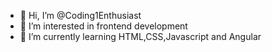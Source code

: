 - 👋 Hi, I’m @Coding1Enthusiast
- 👀 I’m interested in frontend development
- 🌱 I’m currently learning HTML,CSS,Javascript and Angular


<!---
Coding1Enthusiast/Coding1Enthusiast is a ✨ special ✨ repository because its `README.md` (this file) appears on your GitHub profile.
You can click the Preview link to take a look at your changes.
--->

